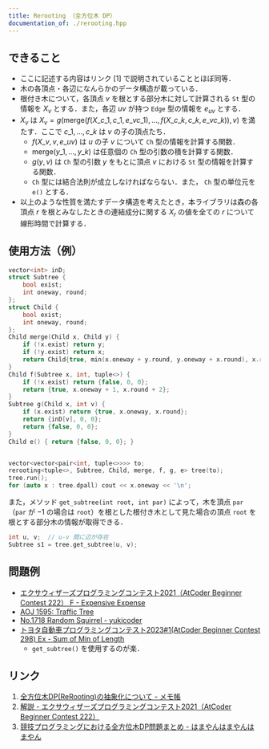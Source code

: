 ```yaml
---
title: Rerooting （全方位木 DP）
documentation_of: ./rerooting.hpp
---
```


## できること

- ここに記述する内容はリンク [1] で説明されていることとほぼ同等．
- 木の各頂点・各辺になんらかのデータ構造が載っている．
- 根付き木について，各頂点 $v$ を根とする部分木に対して計算される `St` 型の情報を $X_v$ とする．また，各辺 $uv$ が持つ `Edge` 型の情報を $e_{uv}$ とする．
- $X_v$ は $X_v = g\left(\mathrm{merge}\left(f(X\_{c\_1}, c\_1, e\_{v c\_1}), \dots, f(X\_{c\_k}, c\_k, e\_{v c\_k})\right), v \right)$ を満たす．ここで $c\_1, \dots, c\_k$ は $v$ の子の頂点たち．
  - $f(X\_v, v, e\_{uv})$ は $u$ の子 $v$ について `Ch` 型の情報を計算する関数．
  - $\mathrm{merge}(y\_1, \dots, y\_k)$ は任意個の `Ch` 型の引数の積を計算する関数．
  - $g(y, v)$ は `Ch` 型の引数 $y$ をもとに頂点 $v$ における `St` 型の情報を計算する関数．
  - `Ch` 型には結合法則が成立しなければならない．また， `Ch` 型の単位元を `e()` とする．
- 以上のような性質を満たすデータ構造を考えたとき，本ライブラリは森の各頂点 $r$ を根とみなしたときの連結成分に関する $X_r$ の値を全ての $r$ について線形時間で計算する．

## 使用方法（例）

```cpp
vector<int> inD;
struct Subtree {
    bool exist;
    int oneway, round;
};
struct Child {
    bool exist;
    int oneway, round;
};
Child merge(Child x, Child y) {
    if (!x.exist) return y;
    if (!y.exist) return x;
    return Child{true, min(x.oneway + y.round, y.oneway + x.round), x.round + y.round};
}
Child f(Subtree x, int, tuple<>) {
    if (!x.exist) return {false, 0, 0};
    return {true, x.oneway + 1, x.round + 2};
}
Subtree g(Child x, int v) {
    if (x.exist) return {true, x.oneway, x.round};
    return {inD[v], 0, 0};
    return {false, 0, 0};
}
Child e() { return {false, 0, 0}; }


vector<vector<pair<int, tuple<>>>> to;
rerooting<tuple<>, Subtree, Child, merge, f, g, e> tree(to);
tree.run();
for (auto x : tree.dpall) cout << x.oneway << '\n';
```

また，メソッド `get_subtree(int root, int par)` によって，木を頂点 `par` （`par` が $-1$ の場合は `root`）を根とした根付き木として見た場合の頂点 `root` を根とする部分木の情報が取得できる．

```cpp
int u, v;  // u-v 間に辺が存在
Subtree s1 = tree.get_subtree(u, v);
```

## 問題例

- [エクサウィザーズプログラミングコンテスト2021（AtCoder Beginner Contest 222） F - Expensive Expense](https://atcoder.jp/contests/abc222/tasks/abc222_f)
- [AOJ 1595: Traffic Tree](https://judge.u-aizu.ac.jp/onlinejudge/description.jsp?id=1595)
- [No.1718 Random Squirrel - yukicoder](https://yukicoder.me/problems/no/1718)
- [トヨタ自動車プログラミングコンテスト2023#1(AtCoder Beginner Contest 298) Ex - Sum of Min of Length](https://atcoder.jp/contests/abc298/tasks/abc298_h)
  - `get_subtree()` を使用するのが楽．

## リンク

1. [全方位木DP(ReRooting)の抽象化について - メモ帳](https://null-mn.hatenablog.com/entry/2020/04/14/124151)
2. [解説 - エクサウィザーズプログラミングコンテスト2021（AtCoder Beginner Contest 222）](https://atcoder.jp/contests/abc222/editorial/2749)
3. [競技プログラミングにおける全方位木DP問題まとめ - はまやんはまやんはまやん](https://blog.hamayanhamayan.com/entry/2017/02/09/155738)
